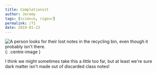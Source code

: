 ```yaml
---
title: Completionist
author: Jeremy
tags: [science, rigour]
permalink: /71
date: 2019-01-23
---
```


![A person looks for their lost notes in the recycling bin, even though it probably isn't there.](https://res.cloudinary.com/dh3hm8pb7/image/upload/c_scale,q_auto:best/v1535842782/Handwaving/Published/Completionist.png){: .centre-image }

I think we might sometimes take this a *little* too far, but at least we're sure dark matter isn't made out of discarded class notes!